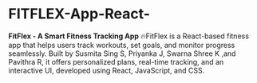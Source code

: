 # FITFLEX-App-React-
**FitFlex - A Smart Fitness Tracking App** 🔥FitFlex is a React-based fitness app that helps users track workouts, set goals, and monitor progress seamlessly. Built by Susmita Sing S, Priyanka J, Swarna Shree K ,and Pavithra R, it offers personalized plans, real-time tracking, and an interactive UI, developed using React, JavaScript, and CSS.
